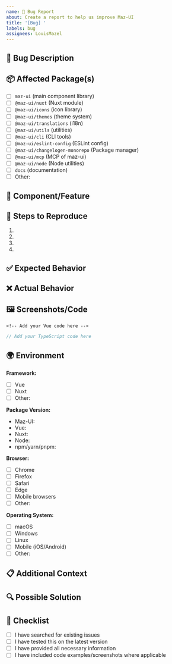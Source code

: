 ```yaml
---
name: 🐛 Bug Report
about: Create a report to help us improve Maz-UI
title: '[Bug] '
labels: bug
assignees: LouisMazel
---
```


## 🐛 Bug Description

<!-- A clear and concise description of what the bug is -->

## 📦 Affected Package(s)

<!-- Check all packages that are affected by this bug -->

- [ ] `maz-ui` (main component library)
- [ ] `@maz-ui/nuxt` (Nuxt module)
- [ ] `@maz-ui/icons` (icon library)
- [ ] `@maz-ui/themes` (theme system)
- [ ] `@maz-ui/translations` (i18n)
- [ ] `@maz-ui/utils` (utilities)
- [ ] `@maz-ui/cli` (CLI tools)
- [ ] `@maz-ui/eslint-config` (ESLint config)
- [ ] `@maz-ui/changelogen-monorepo` (Package manager)
- [ ] `@maz-ui/mcp` (MCP of maz-ui)
- [ ] `@maz-ui/node` (Node utilities)
- [ ] `docs` (documentation)
- [ ] Other:

## 🔧 Component/Feature

<!-- If applicable, specify the component or feature name -->

## 🔄 Steps to Reproduce

<!-- Steps to reproduce the behavior -->

1.
2.
3.
4.

## ✅ Expected Behavior

<!-- A clear and concise description of what you expected to happen -->

## ❌ Actual Behavior

<!-- A clear and concise description of what actually happens -->

## 🖼️ Screenshots/Code

<!-- If applicable, add screenshots or code snippets to help explain your problem -->

```vue
<!-- Add your Vue code here -->
```

```typescript
// Add your TypeScript code here
```

## 🌍 Environment

**Framework:**

- [ ] Vue
- [ ] Nuxt
- [ ] Other:

**Package Version:**

- Maz-UI:
- Vue:
- Nuxt:
- Node:
- npm/yarn/pnpm:

**Browser:**

- [ ] Chrome
- [ ] Firefox
- [ ] Safari
- [ ] Edge
- [ ] Mobile browsers
- [ ] Other:

**Operating System:**

- [ ] macOS
- [ ] Windows
- [ ] Linux
- [ ] Mobile (iOS/Android)
- [ ] Other:

## 📋 Additional Context

<!-- Add any other context about the problem here -->

## 🔍 Possible Solution

<!-- If you have ideas on how to fix this, please share them -->

## 📝 Checklist

<!-- Please check the following before submitting -->

- [ ] I have searched for existing issues
- [ ] I have tested this on the latest version
- [ ] I have provided all necessary information
- [ ] I have included code examples/screenshots where applicable
